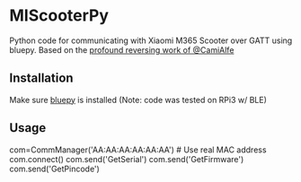 # MIScooterPy

Python code for communicating with Xiaomi M365 Scooter over GATT using bluepy.
Based on the [profound reversing work of @CamiAlfe](https://github.com/CamiAlfa/M365-BLE-PROTOCOL/blob/master/protocolo)

## Installation
Make sure [bluepy](https://github.com/IanHarvey/bluepy) is installed
(Note: code was tested on RPi3 w/ BLE)

## Usage

com=CommManager('AA:AA:AA:AA:AA:AA') # Use real MAC address
com.connect()
com.send('GetSerial')
com.send('GetFirmware')
com.send('GetPincode')

